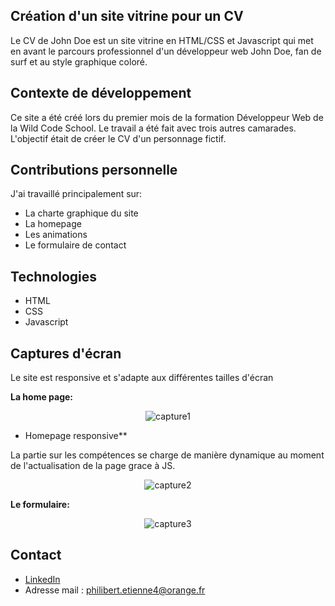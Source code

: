 Création d'un site vitrine pour un CV
----------------------------------------

Le CV de John Doe est un site vitrine en HTML/CSS et Javascript qui met en avant le parcours professionnel d'un développeur web John Doe, fan de surf et au style graphique coloré. 

Contexte de développement
--------------------------------------

Ce site a été créé lors du premier mois de la formation Développeur Web de la Wild Code School. Le travail a été fait avec trois autres camarades. L'objectif était de créer le CV d'un personnage fictif.

Contributions personnelle
--------------------------------------
J'ai travaillé principalement sur:

* La charte graphique du site
* La homepage
* Les animations
* Le formulaire de contact


Technologies
--------------------------------------
* HTML
* CSS
* Javascript

Captures d'écran
----------------------------------
Le site est responsive et s'adapte aux différentes tailles d'écran

**La home page:**

<p align="center">
<img src="https://i.ibb.co/DGyGjSp/capture1.png" alt="capture1" border="0">
</p>

* Homepage responsive**

La partie sur les compétences se charge de manière dynamique au moment de l'actualisation de la page grace à JS.

<p align="center">
<img src="https://i.ibb.co/grK3JwR/capture2.png" alt="capture2" border="0">
</p>

**Le formulaire:**

<p align="center">
<img src="https://i.ibb.co/3W3GxFz/capture3.png" alt="capture3" border="0">
</p>

Contact
------------------------------------
* [LinkedIn](https://www.linkedin.com/in/etiennephilibert/)
* Adresse mail : philibert.etienne4@orange.fr
